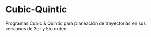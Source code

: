 # Cubic-Quintic
Programas Cubic &amp; Quintic para planeación de trayectorias en sus versiones de 3er y 5to orden.
